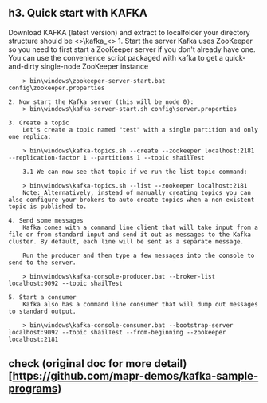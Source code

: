 h3. Quick start with KAFKA
--------------------------
  Download KAFKA (latest version) and extract to localfolder
	your directory structure should be 
    <<extracted directory>>\kafka_<<version>>
	1. Start the server
		Kafka uses ZooKeeper so you need to first start a ZooKeeper server if you don't already have one. You can use the convenience script packaged with kafka to get a quick-and-dirty single-node ZooKeeper instance
		
		> bin\windows\zookeeper-server-start.bat config\zookeeper.properties
		
	2. Now start the Kafka server (this will be node 0):
		> bin\windows\kafka-server-start.sh config\server.properties
		
	3. Create a topic
		Let's create a topic named "test" with a single partition and only one replica:
		
		> bin\windows\kafka-topics.sh --create --zookeeper localhost:2181 --replication-factor 1 --partitions 1 --topic shailTest
		
		3.1 We can now see that topic if we run the list topic command:
		
		> bin\windows\kafka-topics.sh --list --zookeeper localhost:2181
		Note: Alternatively, instead of manually creating topics you can also configure your brokers to auto-create topics when a non-existent topic is published to.
		
	4. Send some messages
		Kafka comes with a command line client that will take input from a file or from standard input and send it out as messages to the Kafka cluster. By default, each line will be sent as a separate message.

		Run the producer and then type a few messages into the console to send to the server.
		
		> bin\windows\kafka-console-producer.bat --broker-list localhost:9092 --topic shailTest
		
	5. Start a consumer
		Kafka also has a command line consumer that will dump out messages to standard output.

		> bin\windows\kafka-console-consumer.bat --bootstrap-server localhost:9092 --topic shailTest --from-beginning --zookeeper localhost:2181
		
 ## check (original doc for more detail)[https://github.com/mapr-demos/kafka-sample-programs)

